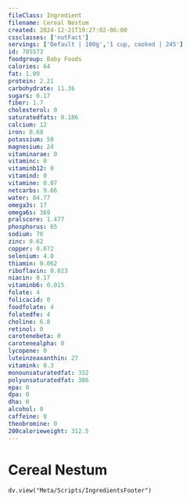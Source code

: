 ```yaml
---
fileClass: Ingredient
filename: Cereal Nestum
created: 2024-12-21T19:27:02-06:00
cssclasses: ['nutFact']
servings: ['Default | 100g','1 cup, cooked | 245']
id: 785573
foodgroup: Baby Foods
calories: 64
fat: 1.09
protein: 2.21
carbohydrate: 11.36
sugars: 0.17
fiber: 1.7
cholesterol: 0
saturatedfats: 0.186
calcium: 12
iron: 0.68
potassium: 58
magnesium: 24
vitaminarae: 0
vitaminc: 0
vitaminb12: 0
vitamind: 0
vitamine: 0.07
netcarbs: 9.66
water: 84.77
omega3s: 17
omega6s: 369
pralscore: 1.477
phosphorus: 65
sodium: 70
zinc: 0.62
copper: 0.072
selenium: 4.8
thiamin: 0.062
riboflavin: 0.023
niacin: 0.17
vitaminb6: 0.015
folate: 4
folicacid: 0
foodfolate: 4
folatedfe: 4
choline: 6.8
retinol: 0
carotenebeta: 0
carotenealpha: 0
lycopene: 0
luteinzeaxanthin: 27
vitamink: 0.3
monounsaturatedfat: 332
polyunsaturatedfat: 386
epa: 0
dpa: 0
dha: 0
alcohol: 0
caffeine: 0
theobromine: 0
200calorieweight: 312.5
---
```


# Cereal Nestum

```dataviewjs
dv.view("Meta/Scripts/IngredientsFooter")
```